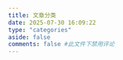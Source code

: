 ```yaml
---
title: 文章分类
date: 2025-07-30 16:09:22
type: "categories"
aside: false
comments: false #此文件下禁用评论
---
```


